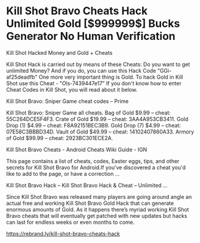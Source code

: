 <h1> Kill Shot Bravo Cheats Hack Unlimited Gold [$999999$] Bucks Generator No Human Verification </h1>
Kill Shot Hacked Money and Gold + Cheats

Kill Shot Hack is carried out by means of these Cheats: Do you want to get unlimited Money? And if you do, you can use this Hack Code "GGi-af25deadfb" One more very important thing is Gold. To hack Gold in Kill Shot use this Cheat - "Ols-7439447e17" If you don't know how to enter Cheat Codes in Kill Shot, you will read about it below.

Kill Shot Bravo: Sniper Game cheat codes – Prime

Kill Shot Bravo: Sniper Game all cheats. Bag of Gold $9.99 – cheat: 55C264DCE5F4F3. Crate of Gold $19.99 – cheat: 3AA4A953CB3411. Gold Drop (1) $4.99 – cheat: F8A92151BEC3B9. Gold Drop (7) $4.99 – cheat: 07E58C3BBBD34D. Vault of Gold $49.99 – cheat: 14102407860A33. Armory of Gold $99.99 – cheat: 2923BC301ECE2A.

Kill Shot Bravo Cheats - Android Cheats Wiki Guide - IGN

This page contains a list of cheats, codes, Easter eggs, tips, and other secrets for Kill Shot Bravo for Android.If you've discovered a cheat you'd like to add to the page, or have a correction ...

Kill Shot Bravo Hack – Kill Shot Bravo Hack & Cheat – Unlimited …

Since Kill Shot Bravo was released many players are going around angle an actual free and working Kill Shot Bravo Gold Hack that can generate enormous amounts of Gold. As it happens there’s myriad working Kill Shot Bravo cheats that will eventually get patched with new updates but hacks can last for endless weeks or even months to come.

https://rebrand.ly/kill-shot-bravo-cheats-hack
